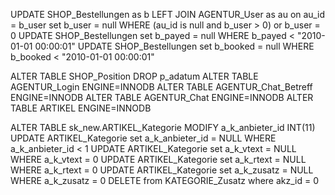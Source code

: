 

UPDATE SHOP_Bestellungen as b LEFT JOIN AGENTUR_User as au on au_id = b_user set b_user = null WHERE (au_id is null and b_user > 0) or b_user = 0
UPDATE SHOP_Bestellungen set b_payed = null WHERE b_payed < "2010-01-01 00:00:01"
UPDATE SHOP_Bestellungen set b_booked = null WHERE b_booked < "2010-01-01 00:00:01"

ALTER TABLE SHOP_Position DROP p_adatum
ALTER TABLE AGENTUR_Login ENGINE=INNODB
ALTER TABLE AGENTUR_Chat_Betreff ENGINE=INNODB
ALTER TABLE AGENTUR_Chat ENGINE=INNODB
ALTER TABLE ARTIKEL ENGINE=INNODB

ALTER TABLE sk_new.ARTIKEL_Kategorie MODIFY a_k_anbieter_id INT(11)
UPDATE ARTIKEL_Kategorie set a_k_anbieter_id = NULL WHERE a_k_anbieter_id < 1
UPDATE ARTIKEL_Kategorie set a_k_vtext = NULL WHERE a_k_vtext = 0
UPDATE ARTIKEL_Kategorie set a_k_rtext = NULL WHERE a_k_rtext = 0
UPDATE ARTIKEL_Kategorie set a_k_zusatz = NULL WHERE a_k_zusatz = 0
DELETE from KATEGORIE_Zusatz where akz_id = 0


